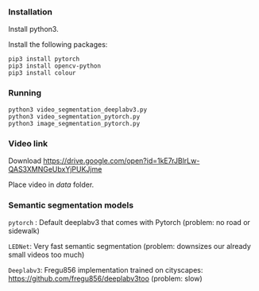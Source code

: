 ### Installation
Install python3.
 
Install the following packages:

```shell script
pip3 install pytorch
pip3 install opencv-python
pip3 install colour
```

### Running

```shell script
python3 video_segmentation_deeplabv3.py
python3 video_segmentation_pytorch.py
python3 image_segmentation_pytorch.py
```

### Video link
Download https://drive.google.com/open?id=1kE7rJBlrLw-QAS3XMNGeUbxYjPUKJjme

Place video in *data* folder. 

### Semantic segmentation models
`pytorch` : Default deeplabv3 that comes with Pytorch (problem: no road or sidewalk)

`LEDNet`: Very fast semantic segmentation (problem: downsizes our already small videos too much)

`Deeplabv3`: Fregu856 implementation trained on cityscapes: https://github.com/fregu856/deeplabv3too (problem: slow)